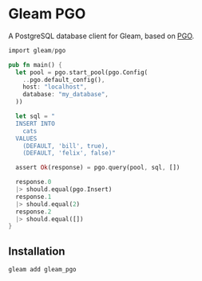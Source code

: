 # Gleam PGO

A PostgreSQL database client for Gleam, based on [PGO][erlang-pgo].

[erlang-pgo]: https://github.com/erleans/pgo

```rust
import gleam/pgo

pub fn main() {
  let pool = pgo.start_pool(pgo.Config(
    ..pgo.default_config(),
    host: "localhost",
    database: "my_database",
  ))

  let sql = "
  INSERT INTO
    cats
  VALUES
    (DEFAULT, 'bill', true),
    (DEFAULT, 'felix', false)"

  assert Ok(response) = pgo.query(pool, sql, [])

  response.0
  |> should.equal(pgo.Insert)
  response.1
  |> should.equal(2)
  response.2
  |> should.equal([])
}
```


## Installation

```sh
gleam add gleam_pgo
```

